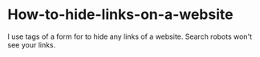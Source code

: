 # How-to-hide-links-on-a-website
I use tags of a form for to hide any links of a website.
Search robots won't see your links.
